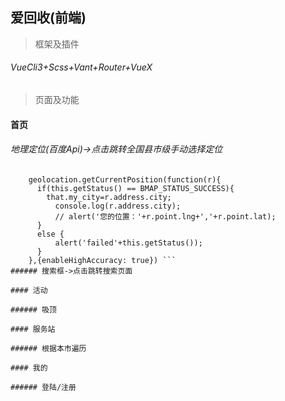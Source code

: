 ## 爱回收(前端)

> 框架及插件

###### VueCli3+Scss+Vant+Router+VueX

> 页面及功能

#### 首页

###### 地理定位(百度Api)->点击跳转全国县市级手动选择定位
```var geolocation = new BMap.Geolocation();
    geolocation.getCurrentPosition(function(r){
      if(this.getStatus() == BMAP_STATUS_SUCCESS){
        that.my_city=r.address.city;
          console.log(r.address.city);
          // alert('您的位置：'+r.point.lng+','+r.point.lat);
      }
      else {
          alert('failed'+this.getStatus());
      }        
    },{enableHighAccuracy: true}) ```
###### 搜索框->点击跳转搜索页面

#### 活动

###### 吸顶

#### 服务站

###### 根据本市遍历

#### 我的

###### 登陆/注册

